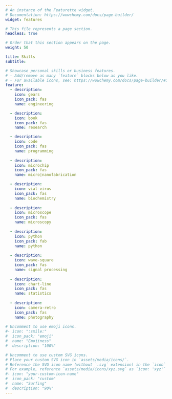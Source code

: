 ```yaml
---
# An instance of the Featurette widget.
# Documentation: https://wowchemy.com/docs/page-builder/
widget: features

# This file represents a page section.
headless: true

# Order that this section appears on the page.
weight: 50

title: Skills
subtitle:

# Showcase personal skills or business features.
# - Add/remove as many `feature` blocks below as you like.
# - For available icons, see: https://wowchemy.com/docs/page-builder/#icons
feature:
  - description: 
    icon: gears
    icon_pack: fas
    name: engineering

  - description: 
    icon: book
    icon_pack: fas
    name: research

  - description:
    icon: code
    icon_pack: fas
    name: programming
    
  - description: 
    icon: microchip
    icon_pack: fas
    name: micro|nanofabrication

  - description: 
    icon: vial-virus
    icon_pack: fas
    name: biochemistry
    
  - description: 
    icon: microscope
    icon_pack: fas
    name: microscopy
    
  - description: 
    icon: python
    icon_pack: fab
    name: python
    
  - description: 
    icon: wave-square
    icon_pack: fas
    name: signal processing
    
  - description: 
    icon: chart-line
    icon_pack: fas
    name: statistics
    
  - description: 
    icon: camera-retro
    icon_pack: fas
    name: photography
    
# Uncomment to use emoji icons.
#- icon: ":smile:"
#  icon_pack: "emoji"
#  name: "Emojiness"
#  description: "100%"

# Uncomment to use custom SVG icons.
# Place your custom SVG icon in `assets/media/icons/`.
# Reference the SVG icon name (without `.svg` extension) in the `icon` field.
# For example, reference `assets/media/icons/xyz.svg` as `icon: 'xyz'`
#- icon: "your-custom-icon-name"
#  icon_pack: "custom"
#  name: "Surfing"
#  description: "90%"
---
```

